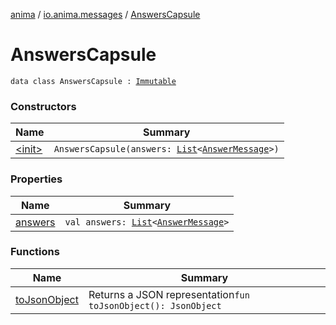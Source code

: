 [anima](../../index.md) / [io.anima.messages](../index.md) / [AnswersCapsule](./index.md)

# AnswersCapsule

`data class AnswersCapsule : `[`Immutable`](../../io.anima.transform/-immutable/index.md)

### Constructors

| Name | Summary |
|---|---|
| [&lt;init&gt;](-init-.md) | `AnswersCapsule(answers: `[`List`](https://kotlinlang.org/api/latest/jvm/stdlib/kotlin.collections/-list/index.html)`<`[`AnswerMessage`](../-answer-message/index.md)`>)` |

### Properties

| Name | Summary |
|---|---|
| [answers](answers.md) | `val answers: `[`List`](https://kotlinlang.org/api/latest/jvm/stdlib/kotlin.collections/-list/index.html)`<`[`AnswerMessage`](../-answer-message/index.md)`>` |

### Functions

| Name | Summary |
|---|---|
| [toJsonObject](to-json-object.md) | Returns a JSON representation`fun toJsonObject(): JsonObject` |
